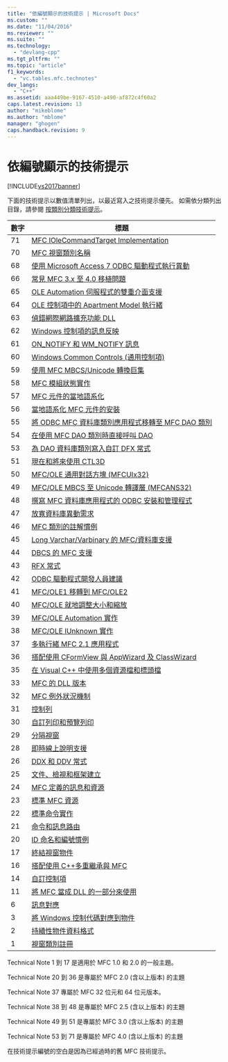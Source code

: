 ```yaml
---
title: "依編號顯示的技術提示 | Microsoft Docs"
ms.custom: ""
ms.date: "11/04/2016"
ms.reviewer: ""
ms.suite: ""
ms.technology: 
  - "devlang-cpp"
ms.tgt_pltfrm: ""
ms.topic: "article"
f1_keywords: 
  - "vc.tables.mfc.technotes"
dev_langs: 
  - "C++"
ms.assetid: aaa449be-9167-4510-a490-af872c4f60a2
caps.latest.revision: 13
author: "mikeblome"
ms.author: "mblome"
manager: "ghogen"
caps.handback.revision: 9
---
```

# 依編號顯示的技術提示
[!INCLUDE[vs2017banner](../assembler/inline/includes/vs2017banner.md)]

下面的技術提示以數值清單列出，以最近寫入之技術提示優先。  如需依分類列出目錄，請參閱 [按類別分類技術提示](../mfc/technical-notes-by-category.md)。  
  
|數字|標題|  
|--------|--------|  
|71|[MFC IOleCommandTarget Implementation](../mfc/tn071-mfc-iolecommandtarget-implementation.md)|  
|70|[MFC 視窗類別名稱](../mfc/tn070-mfc-window-class-names.md)|  
|68|[使用 Microsoft Access 7 ODBC 驅動程式執行異動](../mfc/tn068-performing-transactions-with-the-microsoft-access-7-odbc-driver.md)|  
|66|[常見 MFC 3.x 至 4.0 移植問題](../mfc/tn066-common-mfc-3-x-to-4-0-porting-issues.md)|  
|65|[OLE Automation 伺服程式的雙重介面支援](../mfc/tn065-dual-interface-support-for-ole-automation-servers.md)|  
|64|[OLE 控制項中的 Apartment Model 執行緒](../mfc/tn064-apartment-model-threading-in-activex-controls.md)|  
|63|[偵錯網際網路擴充功能 DLL](../mfc/tn063-debugging-internet-extension-dlls.md)|  
|62|[Windows 控制項的訊息反映](../mfc/tn062-message-reflection-for-windows-controls.md)|  
|61|[ON\_NOTIFY 和 WM\_NOTIFY 訊息](../mfc/tn061-on-notify-and-wm-notify-messages.md)|  
|60|[Windows Common Controls \(通用控制項\)](../mfc/tn060-the-new-windows-common-controls.md)|  
|59|[使用 MFC MBCS\/Unicode 轉換巨集](../mfc/tn059-using-mfc-mbcs-unicode-conversion-macros.md)|  
|58|[MFC 模組狀態實作](../mfc/tn058-mfc-module-state-implementation.md)|  
|57|[MFC 元件的當地語系化](../mfc/tn057-localization-of-mfc-components.md)|  
|56|[當地語系化 MFC 元件的安裝](../mfc/tn056-installation-of-localized-mfc-components.md)|  
|55|[將 ODBC MFC 資料庫類別應用程式移轉至 MFC DAO 類別](../mfc/tn055-migrating-mfc-odbc-database-class-applications-to-mfc-dao-classes.md)|  
|54|[在使用 MFC DAO 類別時直接呼叫 DAO](../mfc/tn054-calling-dao-directly-while-using-mfc-dao-classes.md)|  
|53|[為 DAO 資料庫類別寫入自訂 DFX 常式](../mfc/tn053-custom-dfx-routines-for-dao-database-classes.md)|  
|51|[現在和將來使用 CTL3D](../mfc/tn051-using-ctl3d-now-and-in-the-future.md)|  
|50|[MFC\/OLE 通用對話方塊 \(MFCUIx32\)](../mfc/tn050-mfc-ole-common-dialogs-mfcuix32.md)|  
|49|[MFC\/OLE MBCS 至 Unicode 轉譯層 \(MFCANS32\)](../mfc/tn049-mfc-ole-mbcs-to-unicode-translation-layer-mfcans32.md)|  
|48|[撰寫 MFC 資料庫應用程式的 ODBC 安裝和管理程式](../mfc/tn048-writing-odbc-setup-and-administration-programs.md)|  
|47|[放寬資料庫異動需求](../mfc/tn047-relaxing-database-transaction-requirements.md)|  
|46|[MFC 類別的註解慣例](../mfc/tn046-commenting-conventions-for-the-mfc-classes.md)|  
|45|[Long Varchar\/Varbinary 的 MFC\/資料庫支援](../mfc/tn045-mfc-database-support-for-long-varchar-varbinary.md)|  
|44|[DBCS 的 MFC 支援](../mfc/tn044-mfc-support-for-dbcs.md)|  
|43|[RFX 常式](../mfc/tn043-rfx-routines.md)|  
|42|[ODBC 驅動程式開發人員建議](../mfc/tn042-odbc-driver-developer-recommendations.md)|  
|41|[MFC\/OLE1 移轉到 MFC\/OLE2](../mfc/tn041-mfc-ole1-migration-to-mfc-ole-2.md)|  
|40|[MFC\/OLE 就地調整大小和縮放](../mfc/tn040-mfc-ole-in-place-resizing-and-zooming.md)|  
|39|[MFC\/OLE Automation 實作](../mfc/tn039-mfc-ole-automation-implementation.md)|  
|38|[MFC\/OLE IUnknown 實作](../mfc/tn038-mfc-ole-iunknown-implementation.md)|  
|37|[多執行緒 MFC 2.1 應用程式](../mfc/tn037-multithreaded-mfc-2-1-applications.md)|  
|36|[搭配使用 CFormView 與 AppWizard 及 ClassWizard](../mfc/tn036-using-cformview-with-appwizard-and-classwizard.md)|  
|35|[在 Visual C\+\+ 中使用多個資源檔和標頭檔](../mfc/tn035-using-multiple-resource-files-and-header-files-with-visual-cpp.md)|  
|33|[MFC 的 DLL 版本](../mfc/tn033-dll-version-of-mfc.md)|  
|32|[MFC 例外狀況機制](../mfc/tn032-mfc-exception-mechanism.md)|  
|31|[控制列](../mfc/tn031-control-bars.md)|  
|30|[自訂列印和預覽列印](../mfc/tn030-customizing-printing-and-print-preview.md)|  
|29|[分隔視窗](../mfc/tn029-splitter-windows.md)|  
|28|[即時線上說明支援](../mfc/tn028-context-sensitive-help-support.md)|  
|26|[DDX 和 DDV 常式](../mfc/tn026-ddx-and-ddv-routines.md)|  
|25|[文件、檢視和框架建立](../mfc/tn025-document-view-and-frame-creation.md)|  
|24|[MFC 定義的訊息和資源](../mfc/tn024-mfc-defined-messages-and-resources.md)|  
|23|[標準 MFC 資源](../mfc/tn023-standard-mfc-resources.md)|  
|22|[標準命令實作](../mfc/tn022-standard-commands-implementation.md)|  
|21|[命令和訊息路由](../mfc/tn021-command-and-message-routing.md)|  
|20|[ID 命名和編號慣例](../mfc/tn020-id-naming-and-numbering-conventions.md)|  
|17|[終結視窗物件](../mfc/tn017-destroying-window-objects.md)|  
|16|[搭配使用 C\+\+多重繼承與 MFC](../mfc/tn016-using-cpp-multiple-inheritance-with-mfc.md)|  
|14|[自訂控制項](../mfc/tn014-custom-controls.md)|  
|11|[將 MFC 當成 DLL 的一部分來使用](../mfc/tn011-using-mfc-as-part-of-a-dll.md)|  
|6|[訊息對應](../mfc/tn006-message-maps.md)|  
|3|[將 Windows 控制代碼對應到物件](../mfc/tn003-mapping-of-windows-handles-to-objects.md)|  
|2|[持續性物件資料格式](../mfc/tn002-persistent-object-data-format.md)|  
|1|[視窗類別註冊](../mfc/tn001-window-class-registration.md)|  
  
 Technical Note 1 到 17 是適用於 MFC 1.0 和 2.0 的一般主題。  
  
 Technical Note 20 到 36 是專屬於 MFC 2.0 \(含以上版本\) 的主題  
  
 Technical Note 37 專屬於 MFC 32 位元和 64 位元版本。  
  
 Technical Note 38 到 48 是專屬於 MFC 2.5 \(含以上版本\) 的主題  
  
 Technical Note 49 到 51 是專屬於 MFC 3.0 \(含以上版本\) 的主題  
  
 Technical Note 53 到 71 是專屬於 MFC 4.0 \(含以上版本\) 的主題  
  
 在技術提示編號的空白是因為已經過時的舊 MFC 技術提示。